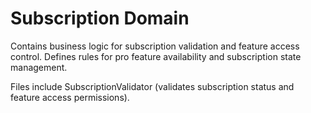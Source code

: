 # Subscription Domain

Contains business logic for subscription validation and feature access control. Defines rules for pro feature availability and subscription state management.

Files include SubscriptionValidator (validates subscription status and feature access permissions).